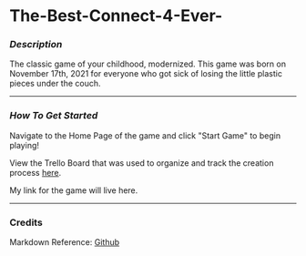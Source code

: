# The-Best-Connect-4-Ever-

### _Description_

The classic game of your childhood, modernized. This game was born on November 17th, 2021 for everyone who got sick of losing the little plastic pieces under the couch.

---

### _How To Get Started_

Navigate to the Home Page of the game and click "Start Game" to begin playing!

View the Trello Board that was used to organize and track the creation process [here](https://trello.com/b/K9CQpvOQ/the-best-connect-4-ever).

My link for the game will live here.

---

### Credits

Markdown Reference: [Github](https://github.com/SEI-R-11-8/u1_hw_markdown)
